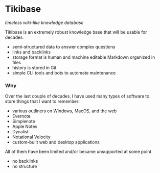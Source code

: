 # Tikibase

_timeless wiki-like knowledge database_

Tikibase is an extremely robust knowledge base that will be usable for decades.

- semi-structured data to answer complex questions
- links and backlinks
- storage format is human and machine editable Markdown organized in files
- history is stored in Git
- simple CLI tools and bots to automate maintenance

### Why

Over the last couple of decades, I have used many types of software to store
things that I want to remember:

- various outliners on Windows, MacOS, and the web
- Evernote
- Simplenote
- Apple Notes
- Dynalist
- Notational Velocity
- custom-built web and desktop applications

All of them have been limited and/or became unsupported at some point.

- no backlinks
- no structure
